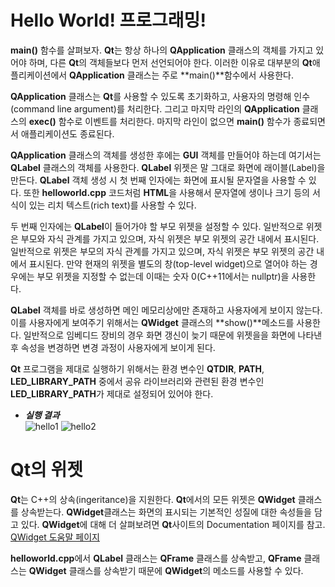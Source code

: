 # Hello World! 프로그래밍!

**main()** 함수를 살펴보자. **Qt**는 항상 하나의 **QApplication** 클래스의 객체를 가지고 있어야 하며, 다른 **Qt**의 객체들보다 먼저 선언되어야 한다. 이러한 이유로 대부분의 **Qt**애플리케이션에서 **QApplication** 클래스는 주로 **main()**함수에서 사용한다.

**QApplication** 클래스는 **Qt**를 사용할 수 있도록 초기화하고, 사용자의 명령해 인수(command line argument)를 처리한다. 그리고 마지막 라인의 **QApplication** 클래스의 **exec()** 함수로 이벤트를 처리한다. 마지막 라인이 없으면 **main()** 함수가 종료되면서 애플리케이션도 종료된다.

**QApplication** 클래스의 객체를 생성한 후에는 **GUI** 객체를 만들어야 하는데 여기서는 **QLabel** 클래스의 객체를 사용한다. **QLabel** 위젯은 말 그대로 화면에 래이블(Label)을 만든다. **QLabel** 객체 생성 시 첫 번째 인자에는 화면에 표시될 문자열을 사용할 수 있다. 또한 **helloworld.cpp** 코드처럼 **HTML**을 사용해서 문자열에 생이나 크기 등의 서식이 있는 리치 텍스트(rich text)를 사용할 수 있다.

두 번째 인자에는 **QLabel**이 들어가야 할 부모 위젯을 설정할 수 있다. 일반적으로 위젯은 부모와 자식 관계를 가지고 있으며, 자식 위젯은 부모 위젯의 공간 내에서 표시된다. 일반적으로 위젯은 부모의 자식 관계를 가지고 있으며, 자식 위젯은 부모 위젯의 공간 내에서 표시된다. 만약 현재의 위젯을 별도의 창(top-level widget)으로 열어야 하는 경우에는 부모 위젯을 지정할 수 없는데 이때는 숫자 0(C++11에서는 nullptr)을 사용한다.

**QLabel** 객체를 바로 생성하면 메인 메모리상에만 존재하고 사용자에게 보이지 않는다. 이를 사용자에게 보여주기 위해서는 **QWidget** 클래스의 **show()**메소드를 사용한다. 일반적으로 임베디드 장비의 경우 화면 갱신이 늦기 때문에 위젯을을 화면에 나타낸 후 속성을 변경하면 변경 과정이 사용자에게 보이게 된다.

**Qt** 프로그램을 제대로 실행하기 위해서는 환경 변수인 **QTDIR**, **PATH**, **LED_LIBRARY_PATH** 중에서 공유 라이브러리와 관련된 환경 변수인 **LED_LIBRARY_PATH**가 제대로 설정되어 있어야 한다.

+ ***실행 결과*** <br>
![hello1](https://github.com/user-attachments/assets/dfcf2a9e-f158-4efa-a70c-f346fe76b8bd)
![hello2](https://github.com/user-attachments/assets/6e50421d-66d6-41e2-b09a-d94b368bfffd)

# Qt의 위젯

**Qt**는 C++의 상속(ingeritance)을 지원한다. **Qt**에서의 모든 위젯은 **QWidget** 클래스를 상속받는다.
**QWidget**클래스는 화면의 표시되는 기본적인 성질에 대한 속성들을 담고 있다. **QWidget**에 대해 더 살펴보려면 **Qt**사이트의 Documentation 페이지를 참고.
[QWidget 도움말 페이지](https://doc.qt.io/qt-6.8/index.html)

**helloworld.cpp**에서 **QLabel** 클래스는 **QFrame** 클래스를 상속받고, **QFrame** 클래스는 **QWidget** 클래스를 상속받기 때문에 **QWidget**의 메소드를 사용할 수 있다.
